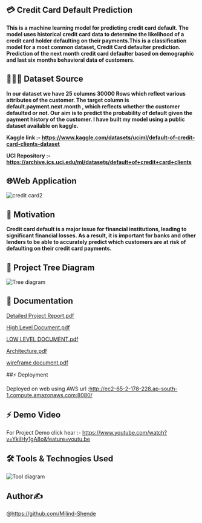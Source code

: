 ## 💳 Credit Card Default Prediction

**This is a machine learning model for predicting credit card default. The model uses historical credit card data to determine the likelihood of a credit card holder defaulting on their payments.This is a classification model for a most common dataset, Credit Card defaulter prediction. Prediction of the next month credit card defaulter based on demographic and last six months behavioral data of customers.**

## 📙📙📙 Dataset Source

**In our dataset we have 25 columns 30000 Rows which reflect various attributes of the customer. The target column is default.payment.next.month , which reflects whether the customer defaulted or not. Our aim is to predict the probability of default given the payment history of the customer. I have built my model using a public dataset available on kaggle.**

**Kaggle link :- https://www.kaggle.com/datasets/uciml/default-of-credit-card-clients-dataset**

**UCI Repository :- https://archive.ics.uci.edu/ml/datasets/default+of+credit+card+clients**

## 🌐Web Application

![credit card2](https://user-images.githubusercontent.com/103568452/216960684-e847e264-ecdb-41d7-8944-c48317cc9dc5.jpg)

## 🧘 Motivation

**Credit card default is a major issue for financial institutions, leading to significant financial losses. As a result, it is important for banks and other lenders to be able to accurately predict which customers are at risk of defaulting on their credit card payments.**

## 🌲 Project Tree Diagram

![Tree diagram](https://user-images.githubusercontent.com/103568452/216969847-c5b20524-e9bd-478a-b051-08d074f23566.jpg)

## 📄 Documentation

[Detailed Project Report.pdf](https://github.com/Milind-Shende/Credit-Card/files/10662939/Detailed.Project.Report.pdf)

[High Level Document.pdf](https://github.com/Milind-Shende/Credit-Card/files/10662948/High.Level.Document.pdf)

[LOW LEVEL DOCUMENT.pdf](https://github.com/Milind-Shende/Credit-Card/files/10662950/LOW.LEVEL.DOCUMENT.pdf)

[Architecture.pdf](https://github.com/Milind-Shende/Credit-Card/files/10662951/Architecture.pdf)

[wireframe document.pdf](https://github.com/Milind-Shende/Credit-Card/files/10662952/wireframe.document.pdf)

##⚡ Deployment

Deployed on web using AWS url :http://ec2-65-2-178-228.ap-south-1.compute.amazonaws.com:8080/

## ⚡ Demo Video

For Project Demo click hear :- https://www.youtube.com/watch?v=YkiIHy1gA8o&feature=youtu.be

## 🛠️ Tools & Technogies Used

![Tool diagram](https://user-images.githubusercontent.com/103568452/216972609-8f533487-e40d-4a8e-8929-f9196c1bf0c6.jpg)

## Author✍

@https://github.com/Milind-Shende
